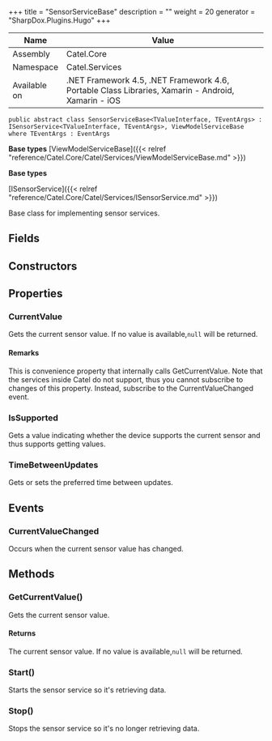 

+++
title = "SensorServiceBase" 
description = ""
weight = 20
generator = "SharpDox.Plugins.Hugo"
+++

Name|Value
---|---
Assembly|Catel.Core
Namespace|Catel.Services
Available on|.NET Framework 4.5, .NET Framework 4.6, Portable Class Libraries, Xamarin - Android, Xamarin - iOS

```
public abstract class SensorServiceBase<TValueInterface, TEventArgs> : ISensorService<TValueInterface, TEventArgs>, ViewModelServiceBase where TEventArgs : EventArgs 
```

**Base types**
[ViewModelServiceBase]({{< relref "reference/Catel.Core/Catel/Services/ViewModelServiceBase.md" >}})

**Base types**

[ISensorService]({{< relref "reference/Catel.Core/Catel/Services/ISensorService.md" >}})

Base class for implementing sensor services.

## Fields

## Constructors

## Properties

### CurrentValue

Gets the current sensor value. If no value is available,`null` will be returned.

#### Remarks

This is convenience property that internally calls GetCurrentValue. Note that the services inside Catel do not support, thus you cannot subscribe to changes of this property. Instead, subscribe to the CurrentValueChanged event.

### IsSupported

Gets a value indicating whether the device supports the current sensor and thus supports getting values.

### TimeBetweenUpdates

Gets or sets the preferred time between updates.

## Events

### CurrentValueChanged

Occurs when the current sensor value has changed.

## Methods

### GetCurrentValue()

Gets the current sensor value.

#### Returns

The current sensor value. If no value is available,`null` will be returned.

### Start()

Starts the sensor service so it's retrieving data.

### Stop()

Stops the sensor service so it's no longer retrieving data.

